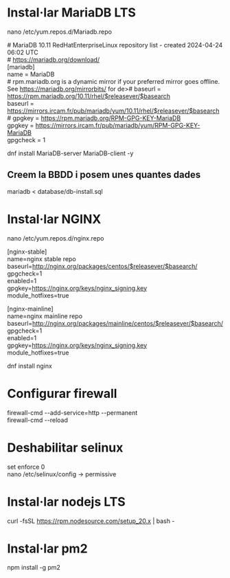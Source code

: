 # Instal·lar MariaDB LTS
nano /etc/yum.repos.d/Mariadb.repo  
  
\# MariaDB 10.11 RedHatEnterpriseLinux repository list - created 2024-04-24 06:02 UTC  
\# https://mariadb.org/download/  
[mariadb]  
name = MariaDB  
\# rpm.mariadb.org is a dynamic mirror if your preferred mirror goes offline. See https://mariadb.org/mirrorbits/ for de># baseurl = https://rpm.mariadb.org/10.11/rhel/$releasever/$basearch  
baseurl = https://mirrors.ircam.fr/pub/mariadb/yum/10.11/rhel/$releasever/$basearch  
\# gpgkey = https://rpm.mariadb.org/RPM-GPG-KEY-MariaDB  
gpgkey = https://mirrors.ircam.fr/pub/mariadb/yum/RPM-GPG-KEY-MariaDB  
gpgcheck = 1  
  
dnf install MariaDB-server MariaDB-client -y  


## Creem la BBDD i posem unes quantes dades
mariadb < database/db-install.sql  
  
# Instal·lar NGINX
  
nano /etc/yum.repos.d/nginx.repo  
  
[nginx-stable]  
name=nginx stable repo  
baseurl=http://nginx.org/packages/centos/$releasever/$basearch/  
gpgcheck=1  
enabled=1  
gpgkey=https://nginx.org/keys/nginx_signing.key  
module_hotfixes=true  
  
[nginx-mainline]  
name=nginx mainline repo  
baseurl=http://nginx.org/packages/mainline/centos/$releasever/$basearch/  
gpgcheck=1  
enabled=1  
gpgkey=https://nginx.org/keys/nginx_signing.key  
module_hotfixes=true  
  
dnf install nginx  
  
# Configurar firewall
  
firewall-cmd --add-service=http --permanent  
firewall-cmd --reload  
  
# Deshabilitar selinux
  
set enforce 0  
nano /etc/selinux/config -> permissive  
 
# Instal·lar nodejs LTS

curl -fsSL https://rpm.nodesource.com/setup_20.x | bash -  
  
# Instal·lar pm2
  
npm install -g pm2  


